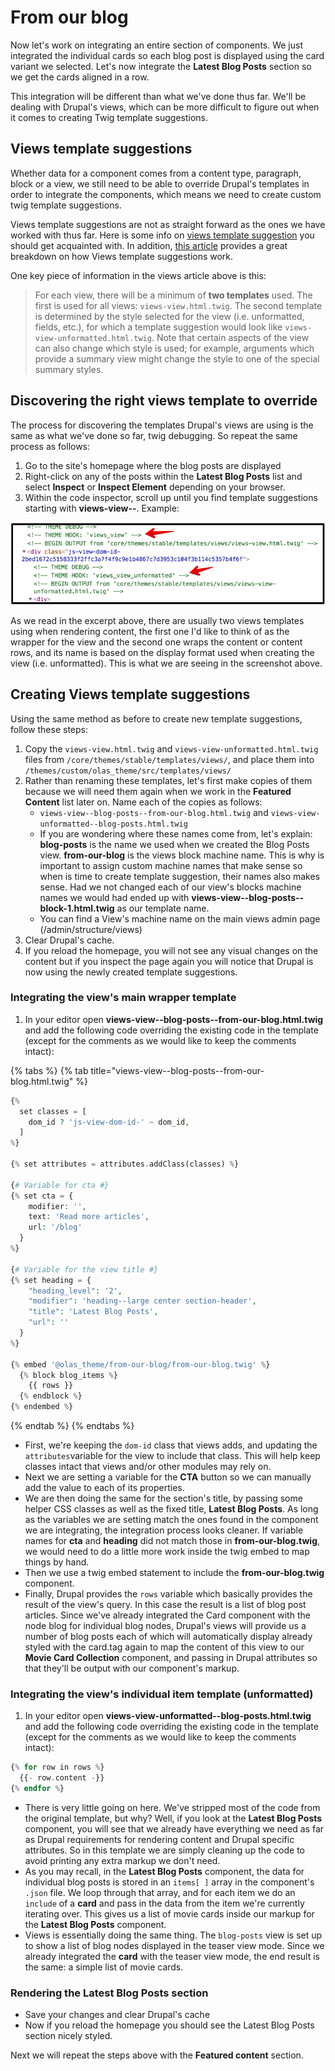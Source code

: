# From our blog

Now let's work on integrating an entire section of components. We just integrated the individual cards so each blog post is displayed using the card variant we selected. Let's now integrate the **Latest Blog Posts** section so we get the cards aligned in a row.

This integration will be different than what we've done thus far. We'll be dealing with Drupal's views, which can be more difficult to figure out when it comes to creating Twig template suggestions.

## Views template suggestions

Whether data for a component comes from a content type, paragraph, block or a view, we still need to be able to override Drupal's templates in order to integrate the components, which means we need to create custom twig template suggestions.

Views template suggestions are not as straight forward as the ones we have worked with thus far. Here is some info on [views template suggestion](https://api.drupal.org/api/drupal/core!modules!views!views.theme.inc/group/views_templates/8.2.x) you should get acquainted with. In addition, [this article](http://redcrackle.com/blog/drupal-8/theme-views-templates) provides a great breakdown on how Views template suggestions work.

One key piece of information in the views article above is this:

> For each view, there will be a minimum of **two templates** used. The first is used for all views: `views-view.html.twig`. The second template is determined by the style selected for the view \(i.e. unformatted, fields, etc.\), for which a template suggestion would look like `views-view-unformatted.html.twig`. Note that certain aspects of the view can also change which style is used; for example, arguments which provide a summary view might change the style to one of the special summary styles.

## Discovering the right views template to override

The process for discovering the templates Drupal's views are using is the same as what we've done so far, twig debugging. So repeat the same process as follows:

1. Go to the site's homepage where the blog posts are displayed
2. Right-click on any of the posts within the **Latest Blog Posts** list and select **Inspect** or **Inspect Element** depending on your browser.
3. Within the code inspector, scroll up until you find template suggestions starting with **views-view--**. Example:

![](../../../.gitbook/assets/views.png)

As we read in the excerpt above, there are usually two views templates using when rendering content, the first one I'd like to think of as the wrapper for the view and the second one wraps the content or content rows, and its name is based on the display format used when creating the view \(i.e. unformatted\). This is what we are seeing in the screenshot above.

## Creating Views template suggestions

Using the same method as before to create new template suggestions, follow these steps:

1. Copy the `views-view.html.twig` and `views-view-unformatted.html.twig` files from `/core/themes/stable/templates/views/`, and place them into `/themes/custom/olas_theme/src/templates/views/`
2. Rather than renaming these templates, let's first make copies of them because we will need them again when we work in the **Featured Content** list later on.  Name each of the copies as follows:
   * `views-view--blog-posts--from-our-blog.html.twig` and `views-view-unformatted--blog-posts.html.twig`
   * If you are wondering where these names come from, let's explain:  **blog-posts** is the name we used when we created the Blog Posts view.  **from-our-blog** is the views block machine name.  This is why is important to assign custom machine names that make sense so when is time to create template suggestion, their names also makes sense.  Had we not changed each of our view's blocks machine names we would had ended up with **views-view--blog-posts--block-1.html.twig** as our template name.
   * You can find a View's machine name on the main views admin page \(/admin/structure/views\)
3. Clear Drupal's cache.
4. If you reload the homepage, you will not see any visual changes on the content but if you inspect the page again you will notice that Drupal is now using the newly created template suggestions.

### Integrating the view's main wrapper template

1. In your editor open **views-view--blog-posts--from-our-blog.html.twig** and add the following code overriding the existing code in the template \(except for the comments as we would like to keep the comments intact\):

{% tabs %}
{% tab title="views-view--blog-posts--from-our-blog.html.twig" %}
```php
{%
  set classes = [
    dom_id ? 'js-view-dom-id-' ~ dom_id,
  ]
%}

{% set attributes = attributes.addClass(classes) %}

{# Variable for cta #}
{% set cta = {
    modifier: '',
    text: 'Read more articles',
    url: '/blog'
  }
%}

{# Variable for the view title #}
{% set heading = {
    "heading_level": '2',
    "modifier": 'heading--large center section-header',
    "title": 'Latest Blog Posts',
    "url": ''
  }
%}

{% embed '@olas_theme/from-our-blog/from-our-blog.twig' %}
  {% block blog_items %}
    {{ rows }}
  {% endblock %}
{% endembed %}
```
{% endtab %}
{% endtabs %}

* First, we're keeping the `dom-id` class that views adds, and updating the `attributes`variable for the view to include that class. This will help keep classes intact that views and/or other modules may rely on.
* Next we are setting a variable for the **CTA** button so we can manually add the value to each of its properties.
* We are then doing the same for the section's title, by passing some helper CSS classes as well as the fixed title, **Latest Blog Posts**.  As long as the variables we are setting match the ones found in the component we are integrating, the integration process looks cleaner.  If variable names for **cta** and **heading** did not match those in **from-our-blog.twig**, we would need to do a little more work inside the twig embed to map things by hand.
* Then we use a twig embed statement to include the **from-our-blog.twig** component.
* Finally, Drupal provides the `rows` variable which basically provides the result of the view's query.  In this case the result is a list of blog post articles.  Since we've already integrated the Card component with the node blog for individual blog nodes, Drupal's views will provide us a number of blog posts each of which will automatically display already styled with the card.tag again to map the content of this view to our **Movie Card Collection** component, and passing in Drupal attributes so that they'll be output with our component's markup.

### Integrating the view's individual item template \(unformatted\)

1. In your editor open **views-view-unformatted--blog-posts.html.twig** and add the following code overriding the existing code in the template \(except for the comments as we would like to keep the comments intact\):

```php
{% for row in rows %}
  {{- row.content -}}
{% endfor %}
```

* There is very little going on here. We've stripped most of the code from the original template, but why? Well, if you look at the **Latest Blog Posts** component, you will see that we already have everything we need as far as Drupal requirements for rendering content and Drupal specific attributes. So in this template we are simply cleaning up the code to avoid printing any extra markup we don't need.
* As you may recall, in the **Latest Blog Posts** component, the data for individual blog posts is stored in an `items[ ]` array in the component's `.json` file. We loop through that array, and for each item we do an `include` of a **card** and pass in the data from the item we're currently iterating over. This gives us a list of movie cards inside our markup for the **Latest Blog Posts** component.
* Views is essentially doing the same thing. The `blog-posts` view is set up to show a list of blog nodes displayed in the teaser view mode. Since we already integrated the **card** with the teaser view mode, the end result is the same: a simple list of movie cards.

### Rendering the Latest Blog Posts section

* Save your changes and clear Drupal's cache
* Now if you reload the homepage you should see the Latest Blog Posts section nicely styled.

Next we will repeat the steps above with the **Featured content** section.
